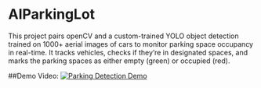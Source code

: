 # AIParkingLot
This project pairs openCV and a custom-trained YOLO object detection trained on 1000+ aerial images of cars to monitor parking space occupancy in real-time. It tracks vehicles, checks if they’re in designated spaces, and marks the parking spaces as either empty (green) or occupied (red).

##Demo Video:
[![Parking Detection Demo](https://img.youtube.com/vi/WxS6oVE9MxA/maxresdefault.jpg)](https://youtu.be/WxS6oVE9MxA)
